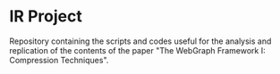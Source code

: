 # IR Project

Repository containing the scripts and codes useful for the analysis and replication of the contents of the paper "The WebGraph Framework I: Compression Techniques".